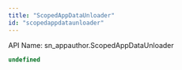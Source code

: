 ```yaml
---
title: "ScopedAppDataUnloader"
id: "scopedappdataunloader"
---
```


API Name: sn_appauthor.ScopedAppDataUnloader

```js
undefined
```